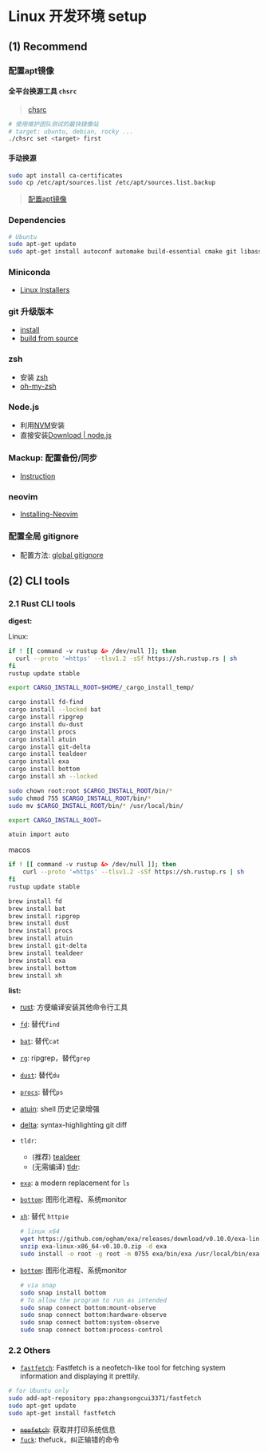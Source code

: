 # Linux 开发环境 setup

## (1) Recommend

### 配置apt镜像

#### 全平台换源工具 `chsrc`

> [chsrc](https://github.com/RubyMetric/chsrc?tab=readme-ov-file#-%E5%AE%89%E8%A3%85)

```bash
# 使用维护团队测试的最快镜像站
# target: ubuntu, debian, rocky ...
./chsrc set <target> first
```

#### 手动换源

```bash
sudo apt install ca-certificates
sudo cp /etc/apt/sources.list /etc/apt/sources.list.backup
```

> [配置apt镜像](https://mirrors.tuna.tsinghua.edu.cn/help/ubuntu/)

### Dependencies

```bash
# Ubuntu
sudo apt-get update
sudo apt-get install autoconf automake build-essential cmake git libass-dev libbz2-dev libfontconfig1-dev libfreetype6-dev libfribidi-dev libharfbuzz-dev libjansson-dev liblzma-dev libmp3lame-dev libogg-dev libopus-dev libsamplerate-dev libspeex-dev libtheora-dev libtool libtool-bin libvorbis-dev libx264-dev libxml2-dev m4 make nasm patch pkg-config tar yasm zlib1g-dev python3 python3-pip python3-dev python3-setuptools zip
```

### Miniconda

- [Linux Installers](https://docs.conda.io/en/latest/miniconda.html#linux-installers)

### git 升级版本

- [install](https://git-scm.com/download/linux)
- [build from source](https://git-scm.com/book/en/v2/Getting-Started-Installing-Git)

### zsh

- 安装 [zsh](https://www.zsh.org/)
- [oh-my-zsh](https://github.com/Maoxie/Notes/blob/master/docs/Skills/Linux/zsh%E5%B8%B8%E7%94%A8%E6%8F%92%E4%BB%B6.md)

### Node.js

- 利用[NVM](https://github.com/nvm-sh/nvm#installing-and-updating)安装
- 直接安装[Download | node.js](https://nodejs.org/en/download/)

### Mackup: 配置备份/同步

- [Instruction](https://github.com/Maoxie/Notes/blob/master/docs/Skills/Linux/Mackup%20%E5%90%8C%E6%AD%A5linux%E9%85%8D%E7%BD%AE.md)

### neovim

- [Installing-Neovim](https://github.com/neovim/neovim/wiki/Installing-Neovim#ubuntu)

### 配置全局 gitignore

- 配置方法: [global gitignore](https://github.com/Maoxie/Notes/blob/master/docs/Skills/Git/global%20gitignore.md)

## (2) CLI tools

### 2.1 Rust CLI tools

**digest:**

Linux:

```bash
if ! [[ command -v rustup &> /dev/null ]]; then
  curl --proto '=https' --tlsv1.2 -sSf https://sh.rustup.rs | sh
fi
rustup update stable

export CARGO_INSTALL_ROOT=$HOME/_cargo_install_temp/

cargo install fd-find
cargo install --locked bat
cargo install ripgrep
cargo install du-dust
cargo install procs
cargo install atuin
cargo install git-delta
cargo install tealdeer
cargo install exa
cargo install bottom
cargo install xh --locked

sudo chown root:root $CARGO_INSTALL_ROOT/bin/*
sudo chmod 755 $CARGO_INSTALL_ROOT/bin/*
sudo mv $CARGO_INSTALL_ROOT/bin/* /usr/local/bin/

export CARGO_INSTALL_ROOT=

atuin import auto
```

macos

```bash
if ! [[ command -v rustup &> /dev/null ]]; then
    curl --proto '=https' --tlsv1.2 -sSf https://sh.rustup.rs | sh
fi
rustup update stable

brew install fd
brew install bat
brew install ripgrep
brew install dust
brew install procs
brew install atuin
brew install git-delta
brew install tealdeer
brew install exa
brew install bottom
brew install xh
```

**list:**

- [rust](https://www.rust-lang.org/tools/install): 方便编译安装其他命令行工具
- [`fd`](https://github.com/sharkdp/fd#on-ubuntu): 替代`find`
- [`bat`](https://github.com/sharkdp/bat#from-source): 替代`cat`
- [`rg`](https://github.com/BurntSushi/ripgrep#installation): ripgrep，替代`grep`
- [`dust`](https://github.com/bootandy/dust#install): 替代`du`
- [`procs`](https://github.com/dalance/procs#cargo): 替代`ps`
- [atuin](https://github.com/ellie/atuin/blob/main/README.md#install): shell 历史记录增强
- [delta](https://dandavison.github.io/delta/installation.html#installation): syntax-highlighting git diff
- `tldr`:
  - (推荐) [tealdeer](https://dbrgn.github.io/tealdeer/installing.html)
  - (无需编译) [tldr](https://github.com/tldr-pages/tldr#how-do-i-use-it):
- [`exa`](https://the.exa.website/install/linux): a modern replacement for `ls`
- [`bottom`](https://github.com/ClementTsang/bottom): 图形化进程、系统monitor
- [`xh`](https://github.com/ducaale/xh): 替代 `httpie`

  ```bash
  # linux x64
  wget https://github.com/ogham/exa/releases/download/v0.10.0/exa-linux-x86_64-v0.10.0.zip
  unzip exa-linux-x86_64-v0.10.0.zip -d exa
  sudo install -o root -g root -m 0755 exa/bin/exa /usr/local/bin/exa
  ```

- [`bottom`](https://github.com/ClementTsang/bottom?ref=itsfoss.com#debianubuntu): 图形化进程、系统monitor

  ```bash
  # via snap
  sudo snap install bottom
  # To allow the program to run as intended
  sudo snap connect bottom:mount-observe
  sudo snap connect bottom:hardware-observe
  sudo snap connect bottom:system-observe
  sudo snap connect bottom:process-control
  ```

### 2.2 Others

- [`fastfetch`](https://github.com/fastfetch-cli/fastfetch): Fastfetch is a neofetch-like tool for fetching system information and displaying it prettily.

```bash
# for Ubuntu only
sudo add-apt-repository ppa:zhangsongcui3371/fastfetch
sudo apt-get update
sudo apt-get install fastfetch
```

- ~~[`neofetch`](https://github.com/dylanaraps/neofetch)~~: 获取并打印系统信息
- [`fuck`](https://github.com/nvbn/thefuck#installation): thefuck，纠正输错的命令
